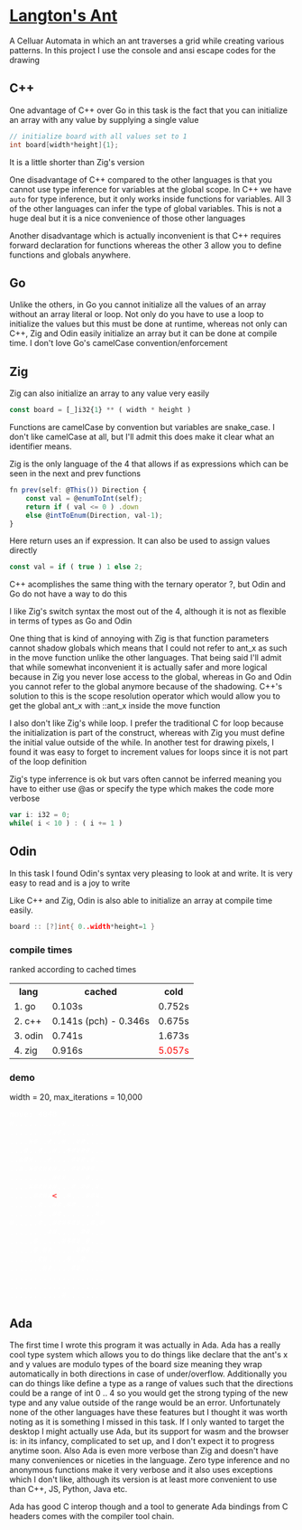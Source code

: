 # [Langton's Ant](https://en.wikipedia.org/wiki/Langton's_ant)
A Celluar Automata  in which an ant traverses a grid while creating various patterns. In this project I use the console and ansi escape codes for the drawing

## C++
One advantage of C++ over Go in this task is the fact that you can initialize an array with any value by supplying a single value
```c++
// initialize board with all values set to 1
int board[width*height]{1};
```
It is a little shorter than Zig's version

One disadvantage of C++ compared to the other languages is that you cannot use type inference for variables at the global scope. In C++ we have `auto` for type inference, but it only works inside functions for variables. All 3 of the other languages can infer the type of global variables. This is not a huge deal but it is a nice convenience of those other languages

Another disadvantage which is actually inconvenient is that C++ requires forward declaration for functions whereas the other 3 allow you to define functions and globals anywhere. 
## Go
Unlike the others, in Go you cannot initialize all the values of an array without an array literal or loop. Not only do you have to use a loop to initialize the values but this must be done at runtime, whereas not only can C++, Zig and Odin easily initialize an array but it can be done at compile time. I don't love Go's camelCase convention/enforcement
## Zig
Zig can also initialize an array to any value very easily
```js
const board = [_]i32{1} ** ( width * height )
```
Functions are camelCase by convention but variables are snake_case. I don't like camelCase at all, but I'll admit this does make it clear what an identifier means.

Zig is the only language of the 4 that allows if as expressions which can be seen in the next and prev functions
```js
fn prev(self: @This()) Direction {
    const val = @enumToInt(self);
    return if ( val <= 0 ) .down
    else @intToEnum(Direction, val-1);
}
```
Here return uses an if expression. It can also be used to assign values directly
```js
const val = if ( true ) 1 else 2;
```
C++ acomplishes the same thing with the ternary operator ?, but Odin and Go do not have a way to do this

I like Zig's switch syntax the most out of the 4, although it is not as flexible in terms of types as Go and Odin
 
One thing that is kind of annoying with Zig is that function parameters cannot shadow globals which means that I could not refer to ant_x as such in the move function unlike the other languages. That being said I'll admit that while somewhat inconvenient it is actually safer and more logical because in Zig you never lose access to the global, whereas in Go and Odin you cannot refer to the global anymore because of the shadowing. C++'s solution to this is the scope resolution operator which would allow you to get the global ant_x with ::ant_x inside the move function

I also don't like Zig's while loop. I prefer the traditional C for loop because the initialization is part of the construct, whereas with Zig you must define the initial value outside of the while. In another test for drawing pixels, I found it was easy to forget to increment values for loops since it is not part of the loop definition

Zig's type inferrence is ok but vars often cannot be inferred meaning you have to either use @as or specify the type which makes the code more verbose
```js
var i: i32 = 0;
while( i < 10 ) : ( i += 1 )
```
## Odin
In this task I found Odin's syntax very pleasing to look at and write. It is very easy to read and is a joy to write 

Like C++ and Zig, Odin is also able to initialize an array at compile time easily.
```go
board :: [?]int{ 0..width*height=1 }
```
### compile times
ranked according to cached times
<table>
    <th>lang</th>
    <th>cached</th>
    <th>cold</th>
    <tr>
        <td>1. go</td> 
        <td>0.103s</td>
        <td>0.752s</td>
    </tr>
    <tr>
        <td>2. c++</td> 
        <td> 0.141s (pch) - 0.346s</td>
        <td>0.675s</td>
    </tr>
    <tr>
        <td>3. odin</td> 
        <td>0.741s</td>
        <td>1.673s</td>
    </tr>
    <tr>
        <td>4. zig</td> 
        <td>0.916s</td>
        <td style="color:red">5.057s</td>
    </tr>
</table>

### demo
width = 20, max_iterations = 10,000
<pre style="color:white">
move: 4048
#..........#........
.........##.........
....##..#..#..##....
...#..#..#..#####...
..###...#....###.#..
..#.######...#####..
.........###....#...
....######...#.##.#.
.....####<span style="color:red"><</span>..#...###.
......#..##.##....#.
......#..##.......#.
#.....#..######..#.#
........##.....##...
.....#.....####.#...
.....#.##.....###...
......##....#..#....
.......##....##.....
....................
....................
...........#........
</pre>

## Ada
The first time I wrote this program it was actually in Ada. Ada has a really cool type system which allows you to do things like declare that the ant's x and y values are modulo types of the board size meaning they wrap automatically in both directions in case of under/overflow. Additionally you can do things like define a type as a range of values such that the directions could be a range of int 0 .. 4 so you would get the strong typing of the new type and any value outside of the range would be an error. Unfortunately none of the other languages have these features but I thought it was worth noting as it is something I missed in this task. If I only wanted to target the desktop I might actually use Ada, but its support for wasm and the browser is: in its infancy, complicated to set up, and I don't expect it to progress anytime soon. Also Ada is even more verbose than Zig and doesn't have many conveniences or niceties in the language. Zero type inference and no anonymous functions make it very verbose and it also uses exceptions which I don't like, although its version is at least more convenient to use than C++, JS, Python, Java etc.

Ada has good C interop though and a tool to generate Ada bindings from C headers comes with the compiler tool chain. 
